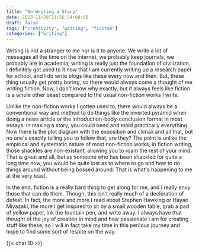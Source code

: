 ```yaml
---
title: "On Writing a Story"
date: 2023-11-28T21:56:54+08:00
draft: false
tags: ["creativity", "writing", "ficiton"]
categories: ["writing"]
---
```


Writing is not a stranger to me nor is it to anyone. We write a lot of messages all the time on the internet, we probably keep journals, we probably are in academia; writing is really just the foundation of civilization. I definitely got used to it now that I am currently writing up a research paper for school, and I do write blogs like these every now and then. But, these thing usually get pretty boring, so there would always come a thought of me writing fiction. Now, I don't know why exactly, but it always feels like fiction is a whole other beast compared to the usual non-fiction works I write.

Unlike the non-fiction works I gotten used to, there would always be a conventional way and method to do things like the inverted pyramid when doing a news article or the introduction-body-conclusion format in most essays. In making a story, you could bend and mold practically everything. Now there is the plot diagram with the exposition and climax and all that, but no one's exactly telling you to follow that, are they? The point is unlike the empirical and systematic nature of most non-fiction works, in fiction writing, those shackles are non-existant, allowing you to roam the rest of your mind. That is great and all, but as someone who has been shackled for quite a long time now, you would be quite lost as to where to go and how to do things around without being bossed around. That is what's happening to me at the very least.

In the end, fiction is a really hard thing to get along for me, and I really envy those that can do them. Though, this isn't really much of a decleration of defeat. In fact, the more and more I read about Stephen Hawking or Hayao Miyazaki, the more I get inspired to sit by a small wooden table, grab a pad of yellow paper, ink the fountain pen, and write away. I always have that thought of the joy of creation in mind and how passionate I am for creating stuff like these, so I will in fact take my time in this perilous journey and hope to find some sort of respite on the way.

{{< chat 10 >}}
